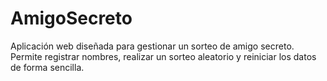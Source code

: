 # AmigoSecreto
Aplicación web diseñada para gestionar un sorteo de amigo secreto. Permite registrar nombres, realizar un sorteo aleatorio y reiniciar los datos de forma sencilla.

